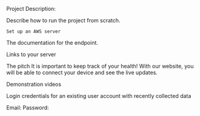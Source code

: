 Project Description:



Describe how to run the project from scratch. 

    Set up an AWS server



The documentation for the endpoint. 



Links to your server



The pitch
    It is important to keep track of your health! With our website, you will be able to connect your device and see the live updates. 


Demonstration videos



Login credentials for an existing user account with recently collected data

Email:
Password: